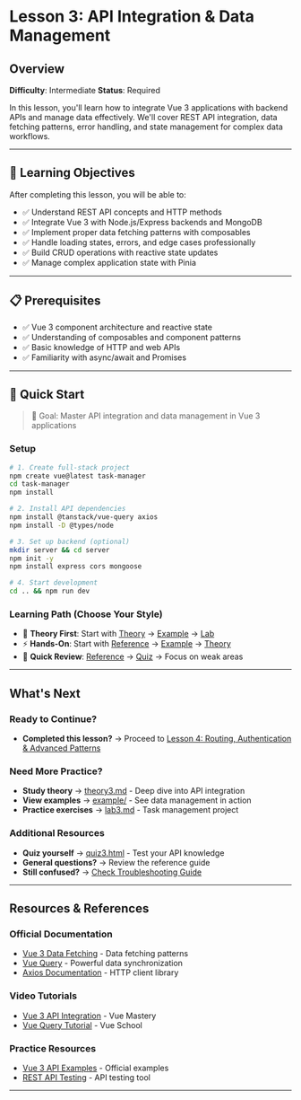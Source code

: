 # Lesson 3: API Integration & Data Management

## Overview

**Difficulty**: Intermediate
**Status**: Required

In this lesson, you'll learn how to integrate Vue 3 applications with backend APIs and manage data effectively. We'll cover REST API integration, data fetching patterns, error handling, and state management for complex data workflows.

---

## 🎯 Learning Objectives

After completing this lesson, you will be able to:

- ✅ Understand REST API concepts and HTTP methods
- ✅ Integrate Vue 3 with Node.js/Express backends and MongoDB
- ✅ Implement proper data fetching patterns with composables
- ✅ Handle loading states, errors, and edge cases professionally
- ✅ Build CRUD operations with reactive state updates
- ✅ Manage complex application state with Pinia

---

## 📋 Prerequisites

- ✅ Vue 3 component architecture and reactive state
- ✅ Understanding of composables and component patterns
- ✅ Basic knowledge of HTTP and web APIs
- ✅ Familiarity with async/await and Promises

---

## 🚀 Quick Start

> 🎯 Goal: Master API integration and data management in Vue 3 applications

### Setup
```bash
# 1. Create full-stack project
npm create vue@latest task-manager
cd task-manager
npm install

# 2. Install API dependencies
npm install @tanstack/vue-query axios
npm install -D @types/node

# 3. Set up backend (optional)
mkdir server && cd server
npm init -y
npm install express cors mongoose

# 4. Start development
cd .. && npm run dev
```

### Learning Path (Choose Your Style)
- 📖 **Theory First**: Start with [Theory](./theory/theory3.md) → [Example](./example/) → [Lab](./lab/lab3.md)
- ⚡ **Hands-On**: Start with [Reference](./reference/reference3.md) → [Example](./example/) → [Theory](./theory/theory3.md)
- 🎯 **Quick Review**: [Reference](./reference/reference3.md) → [Quiz](./quiz/quiz3.html) → Focus on weak areas

---

## What's Next

### Ready to Continue?
- **Completed this lesson?** → Proceed to [Lesson 4: Routing, Authentication & Advanced Patterns](../lesson4-routing-auth/)

### Need More Practice?
- **Study theory** → [theory3.md](./theory/theory3.md) - Deep dive into API integration
- **View examples** → [example/](./example/) - See data management in action
- **Practice exercises** → [lab3.md](./lab/lab3.md) - Task management project

### Additional Resources
- **Quiz yourself** → [quiz3.html](./quiz/quiz3.html) - Test your API knowledge
- **General questions?** → Review the reference guide
- **Still confused?** → [Check Troubleshooting Guide](../../extras/troubleshooting-guide.md)

---

## Resources & References

### Official Documentation
- [Vue 3 Data Fetching](https://vuejs.org/guide/essentials/component-basics.html) - Data fetching patterns
- [Vue Query](https://tanstack.com/query/latest/docs/vue/overview) - Powerful data synchronization
- [Axios Documentation](https://axios-http.com/docs/intro) - HTTP client library

### Video Tutorials
- [Vue 3 API Integration](https://www.youtube.com/watch?v=2KBHvaAWJOA) - Vue Mastery
- [Vue Query Tutorial](https://www.youtube.com/watch?v=JbIzmGQXjO4) - Vue School

### Practice Resources
- [Vue 3 API Examples](https://github.com/vuejs/vue-next/tree/master/packages/vue/examples) - Official examples
- [REST API Testing](https://httpie.io/) - API testing tool

---